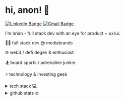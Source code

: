 # hi, anon! 👋

[![Linkedin Badge](https://img.shields.io/badge/-Brian%20Cheng-0072b1?style=flat&logo=Linkedin&logoColor=white)](https://www.linkedin.com/in/brian-cheng24/ "Connect on LinkedIn")
[![Gmail Badge](https://img.shields.io/badge/-chengbrian24@gmail.com-c14438?style=flat&logo=Gmail&logoColor=white)](mailto:chengbrian24@gmail.com "Connect via Email")

  
i'm brian - full stack dev with an eye for product + ux/ui.

👨‍💻  full stack dev @ mediabrands

🌐  web3 / defi degen & enthusiast

🏂  board sports / adrenaline junkie 

⚡  technology & investing geek 



<details>
  <summary> tech stack  💻 </summary>
  
  ![JavaScript](https://img.shields.io/badge/-JavaScript-F7DF1E?style=flat&logo=javascript&logoColor=white)
  ![TypeScript](https://img.shields.io/badge/-TypeScript-007ACC?style=flat&logo=typescript&logoColor=white)
  ![React](https://img.shields.io/badge/-React-61DAFB?style=flat&logo=react&logoColor=black)
![Next.js](https://img.shields.io/badge/-Next.js-000000?style=flat&logo=next.js&logoColor=white)
  ![AWS Lambda](https://img.shields.io/badge/-AWS_Lambda-FF9900?style=flat&logo=amazon-aws&logoColor=white)
  ![AWS CloudFormation](https://img.shields.io/badge/-AWS_CloudFormation-F6820D?style=flat&logo=amazon-aws&logoColor=white)
![Node.js](https://img.shields.io/badge/-Node.js-339933?style=flat&logo=node.js&logoColor=white)
  ![Git](https://img.shields.io/badge/-Git-F05032?style=flat&logo=git&logoColor=white)
  ![Python](https://img.shields.io/badge/-Python-3776AB?style=flat&logo=python&logoColor=white)
  ![Django](https://img.shields.io/badge/-Django-092E20?style=flat&logo=django&logoColor=white)

</details>

<details>
  <summary> github stats ⚙️ </summary>
  
![Top Langs](https://github-readme-stats.vercel.app/api/top-langs/?username=chengbrian9&layout=compact&theme=material-palenight)
![Stats](https://github-readme-stats.vercel.app/api?username=chengbrian9&count_private=true&show_icons=true&include_all_commits=true&hide=issues,stars&theme=material-palenight)
  
</details>
